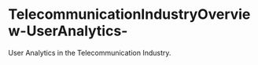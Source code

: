 # TelecommunicationIndustryOverview-UserAnalytics-
User Analytics in the Telecommunication Industry. 
